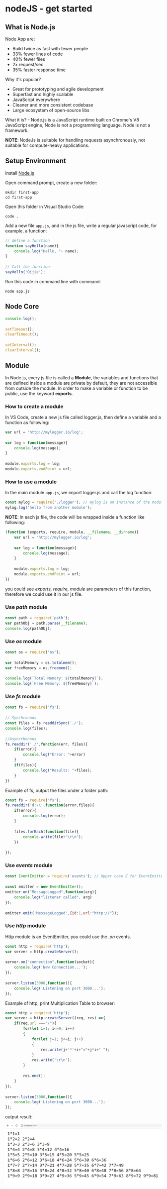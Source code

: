 # nodeJS - get started

## What is Node.js

Node App are:

- Build twice as fast with fewer people
- 33% fewer lines of code
- 40% fewer files
- 2x request/sec
- 35% faster response time

Why it's popular?

- Great for prototyping and agile development
- Superfast and highly scalable
- JavaScript everywhere
- Cleaner and more consistent codebase
- Large ecosystem of open-source libs

What it is? - Node.js is a JavaScript runtime built on Chrome's V8 JavaScript engine, Node is not a programming language. Node is not a framework.

**NOTE**: NodeJs is suitable for handling requests asynchronously, not suitable for compute-heavy applications.

## Setup Environment

Install [Node.js](https://nodejs.org/)

Open command prompt, create a new folder:

```commandline
mkdir first-app
cd first-app
```

Open this folder in Visual Studio Code:

```
code .
```

Add a new file `app.js`, and in the js file, write a regular javascript code, for example, a function:

```javascript
// define a function
function sayHello(name){
    console.log("Hello, "+ name);
}

// Call the function
sayHello('Qijie');
```

Run this code in command line with command:

```
node app.js
```

## Node Core

```js
console.log();

setTimeout();
clearTimeout();

setInterval();
clearInterval();

```

## Module

In Node.js, every js file is called a **Module**, the variables and functions that are defined inside a module are private by default, they are not accessible from outside the module. In order to make a variable or function to be public, use the keyword **exports**.

### How to create a module

In VS Code, create a new js file called logger.js, then define a variable and a function as following:

```javascript
var url = 'http://mylogger.io/log';

var log = function(message){
    console.log(message);
}

module.exports.log = log;
module.exports.endPoint = url;
```

### How to use a module

In the main module `app.js`, we import logger.js and call the log function:

```javascript
const mylog = require('./logger'); // mylog is an instance of the module, use mylog.xx to use the functions and variables
mylog.log('hello from another module');
```

**NOTE**: In each js file, the code will be wrapped inside a function like following:

```javascript
(function (exports, require, module, __filename, __dirname){
    var url = 'http://mylogger.io/log';

    var log = function(message){
        console.log(message);
    }

    module.exports.log = log;
    module.exports.endPoint = url;
})
```

you could see *exports, require, module* are parameters of this function, therefore we could use it in our js file.

### Use *path* module

```javascript
const path = require('path');
var pathObj = path.parse(__filename);
console.log(pathObj);
```

### Use *os* module

```javascript
const os = require('os');

var totalMemory = os.totalmem();
var freeMemory = os.freemem();

console.log(`Total Memory: ${totalMemory}`);
console.log(`Free Memory: ${freeMemory}`);
```

### Use *fs* module

```javascript
const fs = require('fs');

// Synchronous
const files = fs.readdirSync('./');
console.log(files);

//Asyncrhonous
fs.readdir('./',function(err, files){
    if(error){
        console.log("Error: "+error)
    }
    if(files){
        console.log("Results: "+files);
    }
})
```

Example of fs, output the files under a folder path:

```javascript
const fs = require('fs');
fs.readdir('d:\\',function(error,files){
   	if(error){
    	console.log(error);
	}        

    files.forEach(function(file){
        console.write(file+"\r\n");
    })
           
});
```

### Use *events* module

```javascript
const EventEmitter = require('events'); // Upper case E for EventEmitter, means this is a Class

const emitter = new EventEmitter();
emitter.on("MessageLogged",function(arg){
    console.log("listener called", arg)
});

emitter.emit('MessageLogged',{id:1,url:"http://"});
```

### Use *http* module

Http module is an EventEmitter, you could use the *.on* events.

```javascript
const http = require('http');
var server = http.createServer();

server.on("connection",function(socket){
    console.log('New Connection...');
});

server.listen(3000,function(){
    console.log('Listening on port 3000...');
});


```

Example of http, print Multiplication Table to browser:

```javascript
const http = require('http');
var server = http.createServer((req, res) =>{
    if(req.url ==="/"){
        for(let i=1; i<=9; i++)
        {
            for(let j=1; j<=i; j++)
            {
                res.write(j+'*'+i+"="+j*i+" ");
            }
            res.write('\r\n');
        }

        res.end();
    }
});

server.listen(3000,function(){
    console.log('Listening on port 3000...');
});
```

output result:

![](static\9multiply9table.PNG)



